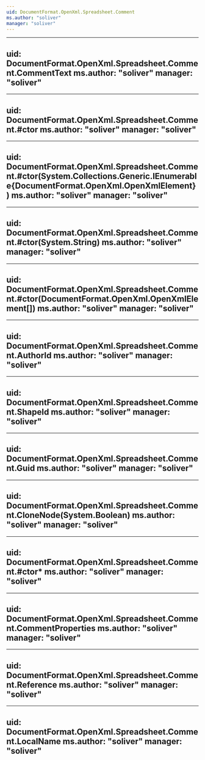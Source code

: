 ```yaml
---
uid: DocumentFormat.OpenXml.Spreadsheet.Comment
ms.author: "soliver"
manager: "soliver"
---
```


---
uid: DocumentFormat.OpenXml.Spreadsheet.Comment.CommentText
ms.author: "soliver"
manager: "soliver"
---

---
uid: DocumentFormat.OpenXml.Spreadsheet.Comment.#ctor
ms.author: "soliver"
manager: "soliver"
---

---
uid: DocumentFormat.OpenXml.Spreadsheet.Comment.#ctor(System.Collections.Generic.IEnumerable{DocumentFormat.OpenXml.OpenXmlElement})
ms.author: "soliver"
manager: "soliver"
---

---
uid: DocumentFormat.OpenXml.Spreadsheet.Comment.#ctor(System.String)
ms.author: "soliver"
manager: "soliver"
---

---
uid: DocumentFormat.OpenXml.Spreadsheet.Comment.#ctor(DocumentFormat.OpenXml.OpenXmlElement[])
ms.author: "soliver"
manager: "soliver"
---

---
uid: DocumentFormat.OpenXml.Spreadsheet.Comment.AuthorId
ms.author: "soliver"
manager: "soliver"
---

---
uid: DocumentFormat.OpenXml.Spreadsheet.Comment.ShapeId
ms.author: "soliver"
manager: "soliver"
---

---
uid: DocumentFormat.OpenXml.Spreadsheet.Comment.Guid
ms.author: "soliver"
manager: "soliver"
---

---
uid: DocumentFormat.OpenXml.Spreadsheet.Comment.CloneNode(System.Boolean)
ms.author: "soliver"
manager: "soliver"
---

---
uid: DocumentFormat.OpenXml.Spreadsheet.Comment.#ctor*
ms.author: "soliver"
manager: "soliver"
---

---
uid: DocumentFormat.OpenXml.Spreadsheet.Comment.CommentProperties
ms.author: "soliver"
manager: "soliver"
---

---
uid: DocumentFormat.OpenXml.Spreadsheet.Comment.Reference
ms.author: "soliver"
manager: "soliver"
---

---
uid: DocumentFormat.OpenXml.Spreadsheet.Comment.LocalName
ms.author: "soliver"
manager: "soliver"
---
